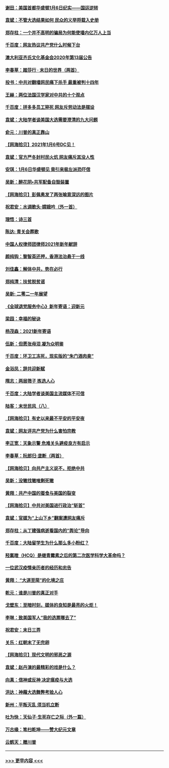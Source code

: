 #### [谢田：美国首都华盛顿1月6日纪实——国运逆转](../pages/nsc993/n12673190.md?t=01080402) 
#### [袁斌：不管大选结果如何 民众的义举将载入史册](../pages/nsc993/n12672787.md?t=01080402) 
#### [郑存柱：一个并不高明的骗局为何能使墙内亿万人上当](../pages/nsc993/n12671449.md?t=01080402) 
#### [千百度：网友热议共产党什么时候下台](../pages/nsc993/n12670442.md?t=01080402) 
#### [澳大利亚齐氏文化基金会2020年第13届公告](../pages/nsc993/n12670273.md?t=01080402) 
#### [李春草：踏莎行 · 末日的世界（两首）](../pages/nsc993/n12670253.md?t=01080402) 
#### [投书：中共对翻墙网民痛下杀手 最重被判十四年](../pages/nsc993/n12670190.md?t=01080402) 
#### [王赫：两位法国汉学家对中共的十个观点](../pages/nsc993/n12669593.md?t=01080402) 
#### [千百度：拼多多员工猝死 网友斥劳动法是摆设](../pages/nsc993/n12668081.md?t=01080402) 
#### [袁斌：大陆学者谈美国大选需要澄清的九大问题](../pages/nsc993/n12668023.md?t=01080402) 
#### [俞元：川普的真正靠山](../pages/nsc993/n12668000.md?t=01080402) 
#### [【网海拾贝】2021年1月6号DC见！](../pages/nsc993/n12664957.md?t=01080402) 
#### [袁斌：官方严冬封村民火炕 网友痛斥其没人性](../pages/nsc993/n12664882.md?t=01080402) 
#### [安琪：1月6日华盛顿见 竟引来极左派恐吓信](../pages/nsc993/n12664831.md?t=01080402) 
#### [吴新：醉花阴•共军配备自毁装置](../pages/nsc993/n12664766.md?t=01080402) 
#### [【网海拾贝】彭佩奥发了两张喻意深远的图片](../pages/nsc993/n12663515.md?t=01080402) 
#### [祝君安：水调歌头·嫦娥吟（外一首）](../pages/nsc993/n12663345.md?t=01080402) 
#### [理悟：诗三首](../pages/nsc993/n12663334.md?t=01080402) 
#### [陈达: 青关会葬歌](../pages/nsc993/n12663305.md?t=01080402) 
#### [中国人权律师团律师2021年新年献辞](../pages/nsc993/n12661792.md?t=01080402) 
#### [颜纯钩：黎智英还押，香港法治悬于一线](../pages/nsc993/n12661371.md?t=01080402) 
#### [刘佳鑫：解体中共，势在必行](../pages/nsc993/n12661335.md?t=01080402) 
#### [郑纯清：扶贫脱贫谣](../pages/nsc993/n12658729.md?t=01080402) 
#### [吴新: 二零二一年展望](../pages/nsc993/n12658664.md?t=01080402) 
#### [《全球退党服务中心》新年寄语：迎新元](../pages/nsc993/n12658408.md?t=01080402) 
#### [梁园：幸福的秘诀](../pages/nsc993/n12658061.md?t=01080402) 
#### [杨茂森：2021新年寄语](../pages/nsc993/n12658128.md?t=01080402) 
#### [伍新：但愿张母泪 凝为众明鉴](../pages/nsc993/n12656861.md?t=01080402) 
#### [千百度：环卫工冻死，现实版的“朱门酒肉臭”](../pages/nsc993/n12655588.md?t=01080402) 
#### [金浴凤：辞共迎新赋](../pages/nsc993/n12653369.md?t=01080402) 
#### [隋志：两层筛子 拣选人心](../pages/nsc993/n12653341.md?t=01080402) 
#### [千百度：大陆学者谈美国主流媒体不可信](../pages/nsc993/n12651269.md?t=01080402) 
#### [陆客：末世民风（八）](../pages/nsc993/n12648233.md?t=01080402) 
#### [【网海拾贝】有史以来最不平安的平安夜](../pages/nsc993/n12647164.md?t=01080402) 
#### [袁斌：网友评共产党为什么害怕宗教](../pages/nsc993/n12647003.md?t=01080402) 
#### [李正宽：天象示警 危难关头避疫良方有启示](../pages/nsc993/n12646262.md?t=01080402) 
#### [李春草：阮郎归‧垄断（两首）](../pages/nsc993/n12646302.md?t=01080402) 
#### [【网海拾贝】向共产主义说不，拒绝中共](../pages/nsc993/n12645941.md?t=01080402) 
#### [吴新：没辙找辙唯剩死辙](../pages/nsc993/n12643919.md?t=01080402) 
#### [黄翔：共产中国的蚕食与美国的裂变](../pages/nsc993/n12643727.md?t=01080402) 
#### [【网海拾贝】中共对美国进行政治“斩首”](../pages/nsc993/n12642290.md?t=01080402) 
#### [袁斌：官媒为“上山下乡”翻案遭网友痛斥](../pages/nsc993/n12642071.md?t=01080402) 
#### [郑存柱：从丁建强病逝看国内的“舆论”导向](../pages/nsc993/n12640944.md?t=01080402) 
#### [千百度：大陆留学生为什么那么多小粉红？](../pages/nsc993/n12639306.md?t=01080402) 
#### [羟氯喹（HCQ）是继青霉素之后的第二次医学科学大革命吗？](../pages/nsc993/n12638564.md?t=01080402) 
#### [一位武汉疫情亲历者的经历和忠告](../pages/nsc993/n12639029.md?t=01080402) 
#### [黄翔： “大道至简”的化境之庄](../pages/nsc993/n12637541.md?t=01080402) 
#### [乾元：谁是川普的真正对手](../pages/nsc993/n12637090.md?t=01080402) 
#### [戈壁东：至暗时刻，媒体的良知是最亮的火炬！](../pages/nsc993/n12637042.md?t=01080402) 
#### [李琳：致美国军人“我的选票哪去了”](../pages/nsc993/n12635351.md?t=01080402) 
#### [祝君安：末日三弄](../pages/nsc993/n12635324.md?t=01080402) 
#### [关乐：红朝末了无完卵](../pages/nsc993/n12635315.md?t=01080402) 
#### [【网海拾贝】现代文明的邪恶之源](../pages/nsc993/n12634425.md?t=01080402) 
#### [袁斌：赵丹演的最精彩的戏是什么？](../pages/nsc993/n12633316.md?t=01080402) 
#### [向真：信神或反神 决定瘟疫与大选](../pages/nsc993/n12632710.md?t=01080402) 
#### [洪达：神藉大选舞弊考验人心](../pages/nsc993/n12631962.md?t=01080402) 
#### [新州：平叛灭乱  须当机立断](../pages/nsc993/n12631946.md?t=01080402) 
#### [吐为快：天仙子‧生死存亡之际（外一篇）](../pages/nsc993/n12631927.md?t=01080402) 
#### [万古缘：笔扫乾坤——赞大纪元文章](../pages/nsc993/n12631922.md?t=01080402) 
#### [云鹤天：赠川普](../pages/nsc993/n12631823.md?t=01080402) 

----
#### [ >>> 更早内容 <<< ](../indexes/nsc993-earlier.md)

